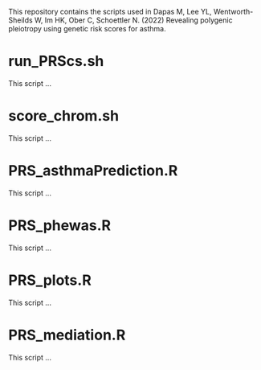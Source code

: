 This repository contains the scripts used in Dapas M, Lee YL, Wentworth-Sheilds W, Im HK, Ober C, Schoettler N. (2022) Revealing polygenic pleiotropy using genetic risk scores for asthma.


# run_PRScs.sh
This script ...

# score_chrom.sh
This script ...

# PRS_asthmaPrediction.R
This script ...

# PRS_phewas.R
This script ...

# PRS_plots.R
This script ...

# PRS_mediation.R
This script ...
